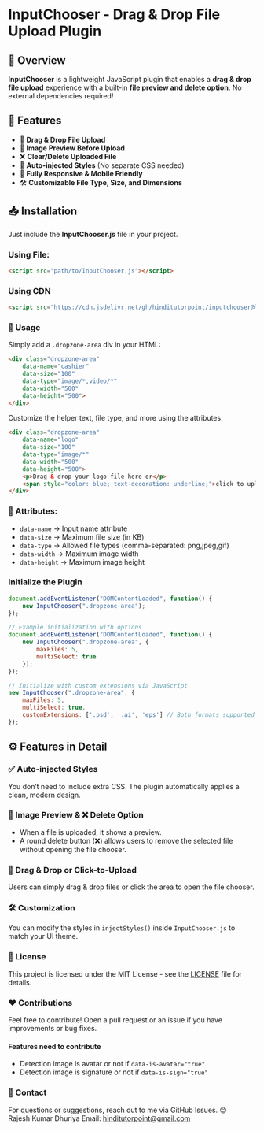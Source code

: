 # InputChooser - Drag & Drop File Upload Plugin

## 📌 Overview
**InputChooser** is a lightweight JavaScript plugin that enables a **drag & drop file upload** experience with a built-in **file preview and delete option**. No external dependencies required!

## 🎯 Features
- 📂 **Drag & Drop File Upload**
- 📸 **Image Preview Before Upload**
- ❌ **Clear/Delete Uploaded File**
- 🎨 **Auto-injected Styles** (No separate CSS needed)
- 📱 **Fully Responsive & Mobile Friendly**
- 🛠 **Customizable File Type, Size, and Dimensions**

## 📥 Installation
Just include the **InputChooser.js** file in your project.

### Using File:
```html
<script src="path/to/InputChooser.js"></script>
```
### Using CDN
```html
<script src="https://cdn.jsdelivr.net/gh/hinditutorpoint/inputchooser@latest/InputChooser.min.js"></script>
```

### 🚀 Usage
Simply add a `.dropzone-area` div in your HTML:
```html
<div class="dropzone-area" 
    data-name="cashier" 
    data-size="100" 
    data-type="image/*,video/*" 
    data-width="500" 
    data-height="500">
</div>
```
Customize the helper text, file type, and more using the attributes.
```html
<div class="dropzone-area" 
    data-name="logo" 
    data-size="100" 
    data-type="image/*" 
    data-width="500" 
    data-height="500">
    <p>Drag & drop your logo file here or</p>
    <span style="color: blue; text-decoration: underline;">click to upload</span>
</div>
```

### 📌 Attributes:
- `data-name` → Input name attribute
- `data-size` → Maximum file size (in KB)
- `data-type` → Allowed file types (comma-separated: png,jpeg,gif)
- `data-width` → Maximum image width
- `data-height` → Maximum image height

### Initialize the Plugin
```js
document.addEventListener("DOMContentLoaded", function() {
    new InputChooser(".dropzone-area");
});

// Example initialization with options
document.addEventListener("DOMContentLoaded", function() {
    new InputChooser(".dropzone-area", {
        maxFiles: 5,
        multiSelect: true
    });
});

// Initialize with custom extensions via JavaScript
new InputChooser(".dropzone-area", {
    maxFiles: 5,
    multiSelect: true,
    customExtensions: ['.psd', '.ai', 'eps'] // Both formats supported
});
```
## ⚙️ Features in Detail
### ✅ Auto-injected Styles
You don’t need to include extra CSS. The plugin automatically applies a clean, modern design.

### 📸 Image Preview & ❌ Delete Option
- When a file is uploaded, it shows a preview.
- A round delete button (❌) allows users to remove the selected file without opening the file chooser.

### 🔄 Drag & Drop or Click-to-Upload
Users can simply drag & drop files or click the area to open the file chooser.

### 🛠 Customization
You can modify the styles in `injectStyles()` inside `InputChooser.js` to match your UI theme.

### 📜 License
This project is licensed under the MIT License - see the [LICENSE](LICENSE) file for details.

### ❤️ Contributions
Feel free to contribute! Open a pull request or an issue if you have improvements or bug fixes.
#### Features need to contribute
- Detection image is avatar or not if `data-is-avatar="true"`
- Detection image is signature or not if `data-is-sign="true"`

### 📧 Contact
For questions or suggestions, reach out to me via GitHub Issues. 😊<br/>
Rajesh Kumar Dhuriya
Email: hinditutorpoint@gmail.com

